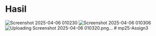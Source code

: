 # Hasil
![Screenshot 2025-04-06 010230](https://github.com/user-attachments/assets/1b8189c9-530a-4823-81fe-40d28359dc3c)
![Screenshot 2025-04-06 010306](https://github.com/user-attachments/assets/5e1ec36b-f80f-440f-8c14-81d14bc07564)
![Uploading Screenshot 2025-04-06 010320.png…]()
#   m p 2 5 - A s s i g n 3  
 